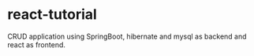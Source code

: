 # react-tutorial
 CRUD application using SpringBoot, hibernate and mysql as backend and react as frontend.
